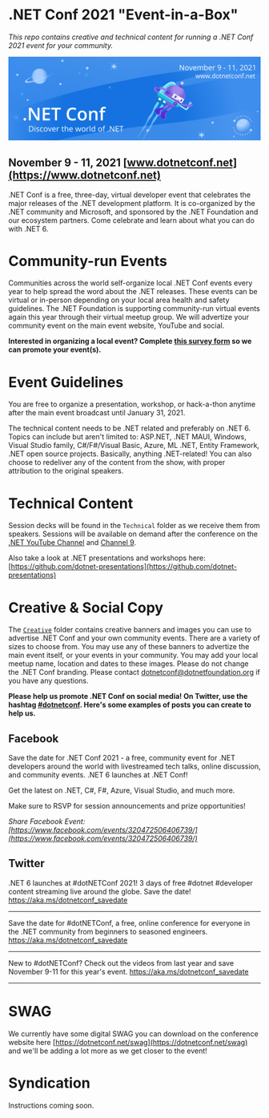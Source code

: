 # .NET Conf 2021 "Event-in-a-Box"
*This repo contains creative and technical content for running a .NET Conf 2021 event for your community.*

[![](Creative/550x182-banner.png)](https://www.dotnetconf.net)
## November 9 - 11, 2021 [www.dotnetconf.net](https://www.dotnetconf.net)
.NET Conf is a free, three-day, virtual developer event that celebrates the major releases of the .NET development platform. It is co-organized by the .NET community and Microsoft, and sponsored by the .NET Foundation and our ecosystem partners. Come celebrate and learn about what you can do with .NET 6.

# Community-run Events
Communities across the world self-organize local .NET Conf events every year to help spread the word about the .NET releases. These events can be virtual or in-person depending on your local area health and safety guidelines. The .NET Foundation is supporting community-run virtual events again this year through their virtual meetup group. We will advertize your community event on the main event website, YouTube and social. 

**Interested in organizing a local event? Complete [this survey form](https://aka.ms/dotnetconf-virtual-event) so we can promote your event(s).**

# Event Guidelines
You are free to organize a presentation, workshop, or hack-a-thon anytime after the main event broadcast until January 31, 2021.

The technical content needs to be .NET related and preferably on .NET 6. Topics can include but aren't limited to: ASP.NET, .NET MAUI, Windows, Visual Studio family, C#/F#/Visual Basic, Azure, ML .NET, Entity Framework, .NET open source projects. Basically, anything .NET-related! You can also choose to redeliver any of the content from the show, with proper attribution to the original speakers. 

# Technical Content
Session decks will be found in the `Technical` folder as we receive them from speakers. Sessions will be available on demand after the conference on the [.NET YouTube Channel](https://www.youtube.com/dotnet) and [Channel 9](https://channel9.msdn.com/Events/dotnetConf/). 

Also take a look at .NET presentations and workshops here: [https://github.com/dotnet-presentations](https://github.com/dotnet-presentations)

# Creative & Social Copy 
The [`Creative`](https://github.com/dotnet-presentations/dotNETConf/tree/master/2021/MainEvent/Creative) folder contains creative banners and images you can use to advertise .NET Conf and your own community events. There are a variety of sizes to choose from. You may use any of these banners to advertize the main event itself, or your events in your community. You may add your local meetup name, location and dates to these images. Please do not change the .NET Conf branding. Please contact [dotnetconf@dotnetfoundation.org](mailto:dotnetconf@dotnetfoundation.org) if you have any questions.  

**Please help us promote .NET Conf on social media! On Twitter, use the hashtag [#dotnetconf](https://twitter.com/search?q=%23dotnetconf). Here's some examples of posts you can create to help us.** 

## Facebook

Save the date for .NET Conf 2021 - a free, community event for .NET developers around the world with livestreamed tech talks, online discussion, and community events. .NET 6 launches at .NET Conf! 

Get the latest on .NET, C#, F#, Azure, Visual Studio, and much more. 

Make sure to RSVP for session announcements and prize opportunities!

*Share Facebook Event: [https://www.facebook.com/events/320472506406739/](https://www.facebook.com/events/320472506406739/)*

## Twitter

.NET 6 launches at #dotNETConf 2021! 3 days of free #dotnet #developer content streaming live around the globe. Save the date! https://aka.ms/dotnetconf_savedate

***

Save the date for #dotNETConf, a free, online conference for everyone in the .NET community from beginners to seasoned engineers. https://aka.ms/dotnetconf_savedate

***

New to #dotNETConf? Check out the videos from last year and save November 9-11 for this year's event.  https://aka.ms/dotnetconf_savedate

***
# SWAG

We currently have some digital SWAG you can download on the conference website here [https://dotnetconf.net/swag](https://dotnetconf.net/swag) and we'll be adding a lot more as we get closer to the event!

# Syndication

Instructions coming soon. 


